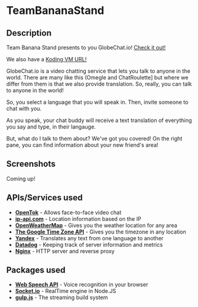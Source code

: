 # TeamBananaStand

## Description
Team Banana Stand presents to you GlobeChat.io! [Check it out!](http://globechat.io)

We also have a [Koding VM URL!](http://utkkf5ff034f.trakout.koding.io/)

GlobeChat.io is a video chatting service that lets you talk to anyone in the world. There are many like this (Omegle and ChatRoulette] but where we differ from them is that we also provide translation. So, really, you can talk to anyone in the world!

So, you select a language that you will speak in. Then, invite someone to chat with you.

As you speak, your chat buddy will receive a text translation of everything you say and type, in their langauge.

But, what do I talk to them about? We've got you covered! On the right pane, you can find information about your new friend's area!

## Screenshots

Coming up!

## APIs/Services used
* __[OpenTok](https://tokbox.com/opentok/)__ - Allows face-to-face video chat
* __[ip-api.com](http://ip-api.com)__ - Location information based on the IP
* __[OpenWeatherMap](http://openweathermap.org/)__ - Gives you the weather location for any area
* __[The Google Time Zone API](https://developers.google.com/maps/documentation/timezone/)__ - Gives you the timezone in any location
* __[Yandex](https://www.yandex.com/)__ - Translates any text from one language to another
* __[Datadog](https://www.datadoghq.com/)__ - Keeping track of server information and metrics
* __[Nginx](http://wiki.nginx.org/Main)__ - HTTP server and reverse proxy

## Packages used
* __[Web Speech API](https://dvcs.w3.org/hg/speech-api/raw-file/tip/speechapi.html)__ - Voice recognition in your browser
* __[Socket.io](http://socket.io/)__ - RealTime engine in Node.JS
* __[gulp.js](http://gulpjs.com/)__ - The streaming build system
